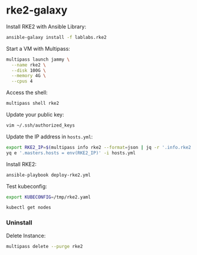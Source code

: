 # rke2-galaxy

Install RKE2 with Ansible Library:
```bash
ansible-galaxy install -f lablabs.rke2
```

Start a VM with Multipass:
```bash
multipass launch jammy \
  --name rke2 \
  --disk 100G \
  --memory 4G \
  --cpus 4
```

Access the shell:
```bash
multipass shell rke2
```

Update your public key:
```bash
vim ~/.ssh/authorized_keys
```

Update the IP address in `hosts.yml`:
```bash
export RKE2_IP=$(multipass info rke2 --format=json | jq -r '.info.rke2.ipv4[]')
yq e '.masters.hosts = env(RKE2_IP)' -i hosts.yml
```

Install RKE2:
```bash
ansible-playbook deploy-rke2.yml
```

Test kubeconfig:
```bash
export KUBECONFIG=/tmp/rke2.yaml

kubectl get nodes
```

### Uninstall

Delete Instance:
```bash
multipass delete --purge rke2
```
